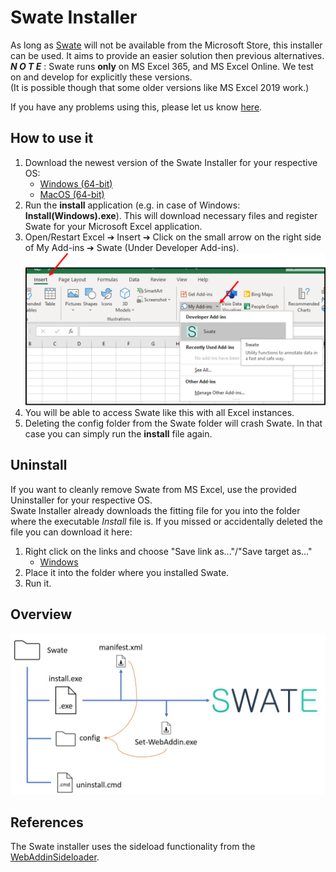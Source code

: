 # Swate Installer

As long as [Swate](https://github.com/nfdi4plants/Swate) will not be available from the Microsoft Store, this installer can be used. It aims to provide an easier solution then previous alternatives.  
___N O T E___ : Swate runs **only** on MS Excel 365, and MS Excel Online. We test on and develop for explicitly these versions.  
(It is possible though that some older versions like MS Excel 2019 work.)

If you have any problems using this, please let us know [here](https://github.com/omaus/Swate_Install/issues/new).

## How to use it

1. Download the newest version of the Swate Installer for your respective OS:
   - [Windows (64-bit)](https://github.com/omaus/Swate_Install/raw/master/Installer/Win/Install(Windows).exe)
   - [MacOS (64-bit)](https://github.com/omaus/Swate_Install/raw/master/Installer/OSX/Install(macOS))
2. Run the **install** application (e.g. in case of Windows: **Install(Windows).exe**). This will download necessary files and register Swate for your Microsoft Excel application.
3. Open/Restart Excel ➔ Insert ➔ Click on the small arrow on the right side of My Add-ins ➔ Swate (Under Developer Add-ins).  
![install](/.assets/SwateInstall.png)
4. You will be able to access Swate like this with all Excel instances.
6. Deleting the config folder from the Swate folder will crash Swate. In that case you can simply run the **install** file again.

## Uninstall

If you want to cleanly remove Swate from MS Excel, use the provided Uninstaller for your respective OS.  
Swate Installer already downloads the fitting file for you into the folder where the executable _Install_ file is. If you missed or accidentally deleted the file you can download it here:
1. Right click on the links and choose "Save link as..."/"Save target as..."
    - [Windows](https://raw.githubusercontent.com/omaus/Swate_Install/master/uninstall.cmd)
2. Place it into the folder where you installed Swate.
3. Run it.

## Overview

![overview](/.assets/Overview.jpg)

## References

The Swate installer uses the sideload functionality from the [WebAddinSideloader](https://github.com/davecra/WebAddinSideloader).

